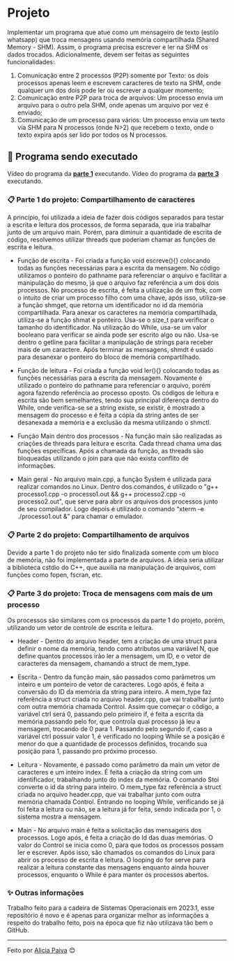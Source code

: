# Projeto

Implementar um programa que atue como um mensageiro de texto (estilo whatsapp) que troca mensagens usando memória compartilhada (Shared Memory - SHM). Assim, o programa precisa escrever e ler na SHM os dados trocados. Adicionalmente, devem ser feitas as seguintes funcionalidades:
1. Comunicação entre 2 processos (P2P) somente por Texto: os dois processos apenas leem e escrevem caracteres de texto na SHM, onde qualquer um dos dois pode ler ou escrever a qualquer momento;
2. Comunicação entre P2P para troca de arquivos: Um processo envia um arquivo para o outro pela SHM, onde apenas um arquivo por vez é enviado;
3. Comunicação de um processo para vários: Um processo envia um texto via SHM para N processos (onde N>2) que recebem o texto, onde o texto expira após ser lido por todos os N processos.

## 🚀 Programa sendo executado

Vídeo do programa da **[parte 1](https://drive.google.com/file/d/1ojtSX6ScRf-2oN_J0-f2D-w8MOW6lz8-/view?usp=drive_link)** executando.
Vídeo do programa da **[parte 3](https://drive.google.com/file/d/146cS6GeEY41Diae3ApMzWb2z3G9Cwz3Y/view?usp=drive_link)** executando.

### 📋 Parte 1 do projeto: Compartilhamento de caracteres

A princípio, foi utilizada a ideia de fazer dois códigos separados para testar a escrita e leitura dos processos, de forma separada, que iria trabalhar junto de um arquivo main. Porém, para diminuir a quantidade de escrita de código, resolvemos utilizar threads que poderiam chamar as funções de escrita e leitura.

* Função de escrita - Foi criada a função void escreve(){} colocando todas as funções necessárias para a escrita da mensagem. No código utilizamos o ponteiro do pathname para referenciar o arquivo e facilitar a manipulação do mesmo, já que o arquivo faz referência a um dos dois processos. No processo de escrita, é feita a utilização de um ftok, com o intuito de criar um processo filho com uma chave, após isso, utiliza-se a função shmget, que retorna um identificador no id da memória compartilhada. Para anexar os caracteres na memória compartilhada, utiliza-se a função shmat e ponteiro. Usa-se o size_t para verificar o tamanho do identificador. Na utilização do While, usa-se um valor booleano para verificar se ainda pode ser escrito algo ou não. Usa-se dentro o getline para facilitar a manipulação de strings para receber mais de um caractere. Após terminar as mensagens, shmdt é usado para desanexar o ponteiro do bloco de memória compartilhado.

* Função de leitura  - Foi criada a função void ler(){} colocando todas as funções necessárias para a escrita da mensagem. Novamente é utilizado o ponteiro do pathname para referenciar o arquivo, porém agora fazendo referência ao processo oposto. Os códigos de leitura e escrita são bem semelhantes, tendo sua principal diferença dentro do While, onde verifica-se se a string existe, se existir, é mostrado a mensagem do processo e é feita a cópia da string antes de ser desanexada a memória e a exclusão da mesma utilizando o shmctl.

* Função Main dentro dos processos - Na função main são realizadas as criações de threads para leitura e escrita. Cada thread chama uma das funções específicas. Após a chamada da função, as threads são bloqueadas utilizando o join para que não exista conflito de informações.

* Main geral - No arquivo main.cpp, a função System é utilizada para realizar comandos no Linux. Dentro dos comandos, é utilizado o "g++ processo1.cpp -o processo1.out && g++ processo2.cpp -o processo2.out", que serve para abrir os arquivos dos processos junto de seu compilador. Logo depois é utilizado o comando “xterm -e ./processo1.out &” para chamar o emulador.

### 📋 Parte 2 do projeto: Compartilhamento de arquivos

Devido a parte 1 do projeto não ter sido finalizada somente com um bloco de memória, não foi implementada a parte de arquivos. A ideia seria utilizar a biblioteca cstdio do C++, que auxilia na manipulação de arquivos, com funções como fopen, fscran, etc.

### 📋 Parte 3 do projeto: Troca de mensagens com mais de um processo

Os processos são similares com os processos da parte 1 do projeto, porém, utilizando um vetor de controle de escrita e leitura.

* Header - Dentro do arquivo header, tem a criação de uma struct para definir o nome da memória, tendo como atributos uma variável N, que define quantos processos irão ler a mensagem, um ID, e o vetor de caracteres da mensagem, chamando a struct de mem_type.

* Escrita - Dentro da função main, são passados como parâmetros um inteiro e um ponteiro de vetor de caracteres. Logo após, é feita a conversão do ID da memória da string para inteiro. A mem_type faz referência a struct criada no arquivo header.cpp, que vai trabalhar junto com outra memória chamada Control. Assim que começar o código, a variável ctrl será 0, passando pelo primeiro if, é feita a escrita da memória passando pelo for, que controla qual processo já leu a mensagem, trocando de 0 para 1. Passando pelo segundo if, caso a variável ctrl possuir valor 1, é verificado no looping While se a posição é menor do que a quantidade de processos definidos, trocando sua posição para 1, passando pro próximo processo.

* Leitura - Novamente, é passado como parâmetro da main um vetor de caracteres e um inteiro index. É feita a criação da string com um identificador, trabalhando junto do index da memória. O comando Stoi converte o id da string para inteiro. O mem_type faz referência a struct criada no arquivo header.cpp, que vai trabalhar junto com outra memória chamada Control. Entrando no looping While, verificando se já foi feita a leitura ou não, se a leitura já for feita, sendo indicada por 1, o sistema mostra a mensagem.

* Main - No arquivo main é feita a solicitação das mensagens dos processos. Logo após, é feita a criação do Id das duas memórias. O valor do Control se inicia como 0, para que todos os processos possam ler e escrever. Após isso, são chamados os comandos do Linux para abrir os processo de escrita e leitura. O looping do for serve para realizar a leitura constante das mensagens enquanto ainda houver processos, enquanto o While é para manter os processos abertos.

### ✨ Outras informações
Trabalho feito para a cadeira de Sistemas Operacionais em 2023.1, esse repositório é novo e é apenas para organizar melhor as informações a respeito do trabalho feito, pois na época que fiz não utilizava tão bem o GitHub.

---
Feito por [Alicia Paiva](https://github.com/aliciapaivaa) 😊
